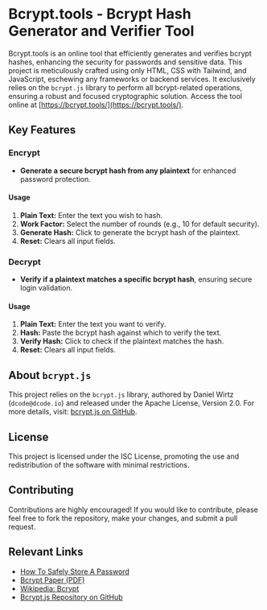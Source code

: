 # Bcrypt.tools - Bcrypt Hash Generator and Verifier Tool

Bcrypt.tools is an online tool that efficiently generates and verifies bcrypt hashes, enhancing the security for passwords and sensitive data. This project is meticulously crafted using only HTML, CSS with Tailwind, and JavaScript, eschewing any frameworks or backend services. It exclusively relies on the `bcrypt.js` library to perform all bcrypt-related operations, ensuring a robust and focused cryptographic solution. Access the tool online at [https://bcrypt.tools/](https://bcrypt.tools/).

## Key Features

### Encrypt
- **Generate a secure bcrypt hash from any plaintext** for enhanced password protection.

#### Usage
1. **Plain Text:** Enter the text you wish to hash.
2. **Work Factor:** Select the number of rounds (e.g., 10 for default security).
3. **Generate Hash:** Click to generate the bcrypt hash of the plaintext.
4. **Reset:** Clears all input fields.

### Decrypt
- **Verify if a plaintext matches a specific bcrypt hash**, ensuring secure login validation.

#### Usage
1. **Plain Text:** Enter the text you want to verify.
2. **Hash:** Paste the bcrypt hash against which to verify the text.
3. **Verify Hash:** Click to check if the plaintext matches the hash.
4. **Reset:** Clears all input fields.

## About `bcrypt.js`
This project relies on the `bcrypt.js` library, authored by Daniel Wirtz (`dcode@dcode.io`) and released under the Apache License, Version 2.0. For more details, visit: [bcrypt.js on GitHub](https://github.com/dcodeIO/bcrypt.js).

## License
This project is licensed under the ISC License, promoting the use and redistribution of the software with minimal restrictions.

## Contributing
Contributions are highly encouraged! If you would like to contribute, please feel free to fork the repository, make your changes, and submit a pull request.

## Relevant Links
- [How To Safely Store A Password](https://codahale.com/how-to-safely-store-a-password/)
- [Bcrypt Paper (PDF)](https://www.openbsd.org/papers/bcrypt-paper.pdf)
- [Wikipedia: Bcrypt](https://en.wikipedia.org/wiki/Bcrypt)
- [Bcrypt.js Repository on GitHub](https://github.com/dcodeIO/bcrypt.js)
